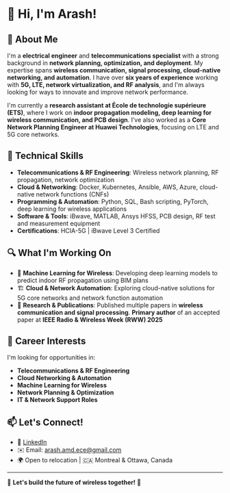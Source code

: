 # 👋 Hi, I'm Arash!

## 🚀 About Me
I'm a **electrical engineer** and **telecommunications specialist** with a strong background in **network planning, optimization, and deployment**. My expertise spans **wireless communication, signal processing, cloud-native networking, and automation**. I have over **six years of experience** working with **5G, LTE, network virtualization, and RF analysis**, and I'm always looking for ways to innovate and improve network performance.

I'm currently a **research assistant at École de technologie supérieure (ETS)**, where I work on **indoor propagation modeling, deep learning for wireless communication, and PCB design**. I’ve also worked as a **Core Network Planning Engineer at Huawei Technologies**, focusing on LTE and 5G core networks.

## 🔧 Technical Skills
- **Telecommunications & RF Engineering**: Wireless network planning, RF propagation, network optimization
- **Cloud & Networking**: Docker, Kubernetes, Ansible, AWS, Azure, cloud-native network functions (CNFs)
- **Programming & Automation**: Python, SQL, Bash scripting, PyTorch, deep learning for wireless applications
- **Software & Tools**: iBwave, MATLAB, Ansys HFSS, PCB design, RF test and measurement equipment
- **Certifications**: HCIA-5G | iBwave Level 3 Certified

## 🔍 What I'm Working On
- 📡 **Machine Learning for Wireless**: Developing deep learning models to predict indoor RF propagation using BIM plans
- 🏗 **Cloud & Network Automation**: Exploring cloud-native solutions for 5G core networks and network function automation
- 📜 **Research & Publications**: Published multiple papers in **wireless communication and signal processing**. **Primary author** of an accepted paper at **IEEE Radio & Wireless Week (RWW) 2025**

## 💼 Career Interests
I'm looking for opportunities in:
- **Telecommunications & RF Engineering**
- **Cloud Networking & Automation**
- **Machine Learning for Wireless**
- **Network Planning & Optimization**
- **IT & Network Support Roles**

## 📫 Let's Connect!
- 🔗 [LinkedIn](https://www.linkedin.com/in/arash-amd-ece)
- ✉️ Email: arash.amd.ece@gmail.com
- 🌍 Open to relocation | 🇨🇦 Montreal & Ottawa, Canada

---

🚀 **Let's build the future of wireless together!** 🚀
